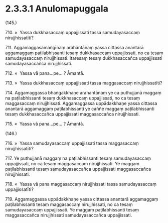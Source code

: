 

# 2.3.3.1 Anulomapuggala





(145.)

710\. »  Yassa dukkhasaccaṃ uppajjissati tassa samudayasaccaṃ nirujjhissatīti?

711\. Aggamaggasamaṅgīnaṃ arahantānaṃ yassa cittassa anantarā aggamaggaṃ paṭilabhissanti tesaṃ dukkhasaccaṃ uppajjissati, no ca tesaṃ samudayasaccaṃ nirujjhissati. Itaresaṃ tesaṃ dukkhasaccañca uppajjissati samudayasaccañca nirujjhissati.

712\. «  Yassa vā pana…pe… ? Āmantā.

713\. »  Yassa dukkhasaccaṃ uppajjissati tassa maggasaccaṃ nirujjhissatīti?

714\. Aggamaggassa bhaṅgakkhaṇe arahantānaṃ ye ca puthujjanā maggaṃ na paṭilabhissanti tesaṃ dukkhasaccaṃ uppajjissati, no ca tesaṃ maggasaccaṃ nirujjhissati. Aggamaggassa uppādakkhaṇe yassa cittassa anantarā aggamaggaṃ paṭilabhissanti ye caññe maggaṃ paṭilabhissanti tesaṃ dukkhasaccañca uppajjissati maggasaccañca nirujjhissati.

715\. «  Yassa vā pana…pe… ? Āmantā.

(146.)

716\. »  Yassa samudayasaccaṃ uppajjissati tassa maggasaccaṃ nirujjhissatīti?

717\. Ye puthujjanā maggaṃ na paṭilabhissanti tesaṃ samudayasaccaṃ uppajjissati, no ca tesaṃ maggasaccaṃ nirujjhissati. Ye maggaṃ paṭilabhissanti tesaṃ samudayasaccañca uppajjissati maggasaccañca nirujjhissati.

718\. «  Yassa vā pana maggasaccaṃ nirujjhissati tassa samudayasaccaṃ uppajjissatīti?

719\. Aggamaggassa uppādakkhaṇe yassa cittassa anantarā aggamaggaṃ paṭilabhissanti tesaṃ maggasaccaṃ nirujjhissati, no ca tesaṃ samudayasaccaṃ uppajjissati. Ye maggaṃ paṭilabhissanti tesaṃ maggasaccañca nirujjhissati samudayasaccañca uppajjissati.



